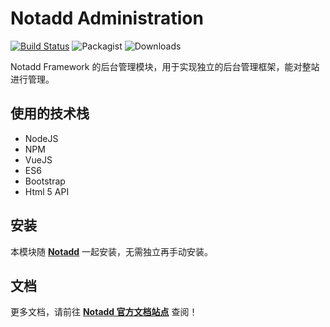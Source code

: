# Notadd Administration

[![Build Status](https://travis-ci.org/notadd/administration.svg?branch=master)](https://travis-ci.org/notadd/administration)
![Packagist](https://img.shields.io/packagist/v/notadd/administration.svg)
![Downloads](https://img.shields.io/packagist/dt/notadd/administration.svg)

Notadd Framework 的后台管理模块，用于实现独立的后台管理框架，能对整站进行管理。

## 使用的技术栈

* NodeJS
* NPM
* VueJS
* ES6
* Bootstrap
* Html 5 API

## 安装

本模块随 **[Notadd](https://github.com/notadd/notadd)** 一起安装，无需独立再手动安装。

## 文档

更多文档，请前往 **[Notadd 官方文档站点](https://docs.notadd.com)** 查阅！

